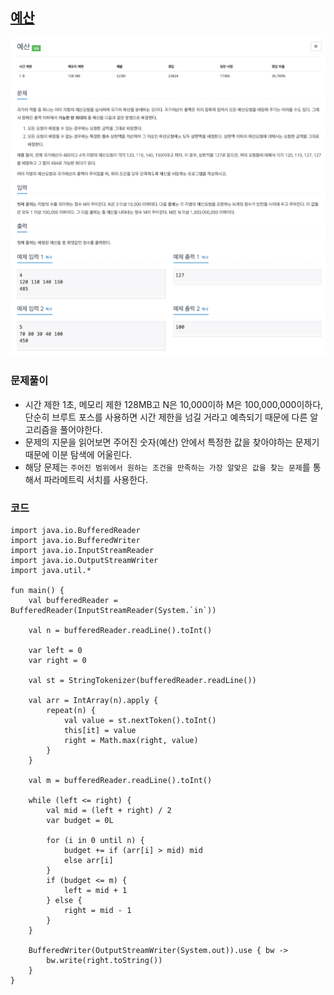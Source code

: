 ## [예산](https://www.acmicpc.net/problem/2512)
![alt text](image.png)

### 문제풀이
* 시간 제한 1초, 메모리 제한 128MB고 N은 10,000이하 M은 100,000,000이하다, 단순히 브루트 포스를 사용하면 시간 제한을 넘길 거라고 예측되기 때문에 다른 알고리즘을 풀어야한다.
* 문제의 지문을 읽어보면 주어진 숫자(예산) 안에서 특정한 값을 찾아야하는 문제기 때문에 이분 탐색에 어울린다.
* 해당 문제는 `주어진 범위에서 원하는 조건을 만족하는 가장 알맞은 값을 찾는 문제`를 통해서 파라메트릭 서치를 사용한다.

### 코드
```
import java.io.BufferedReader
import java.io.BufferedWriter
import java.io.InputStreamReader
import java.io.OutputStreamWriter
import java.util.*

fun main() {
    val bufferedReader = BufferedReader(InputStreamReader(System.`in`))

    val n = bufferedReader.readLine().toInt()

    var left = 0
    var right = 0

    val st = StringTokenizer(bufferedReader.readLine())

    val arr = IntArray(n).apply {
        repeat(n) {
            val value = st.nextToken().toInt()
            this[it] = value
            right = Math.max(right, value)
        }
    }

    val m = bufferedReader.readLine().toInt()

    while (left <= right) {
        val mid = (left + right) / 2
        var budget = 0L

        for (i in 0 until n) {
            budget += if (arr[i] > mid) mid
            else arr[i]
        }
        if (budget <= m) {
            left = mid + 1
        } else {
            right = mid - 1
        }
    }

    BufferedWriter(OutputStreamWriter(System.out)).use { bw ->
        bw.write(right.toString())
    }
}
```